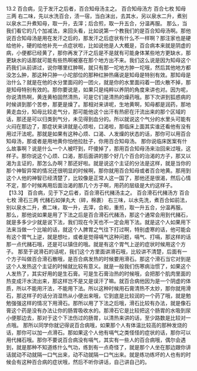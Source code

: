 13.2 百合病，见于发汗之后者，百合知母汤主之。
百合知母汤方
百合七枚   知母三两
右二味，先以水洗百合，渍一宿，当白沫出，去其水，另以泉水二升，煮别以泉水二升煮知母，取一升，去滓；后合煎，取一升五合，分温再服。
那么，当我们看它的几个加减法，来回头看，比如说第一个教我们的是百合知母汤啊。那他说百合知母汤是用在发汗之后的，那发汗之后症状有什么不一样啊？那注家也是硬给他补，硬的给他补充一点症状啦，比如说他是人大概是，百合病本来就是阴虚的病，小便都已经黄了，那你再发了汗之后是不是就有可能身体某些地方更缺水，那更缺水的话那就可能有些热啊被塞在那个地方出不来。我们这么说是因为知母这个药我们从前讲过，说你哪里红肿啊，就只有那一坨地方肿一坨哦，然后其他地方都没怎么肿，那这种只肿一小坨部位的那种红肿热痛说是知母是特别有效。那知母是治什么？就是在他的水分里面闷的一团火，就是你的水里面闷着一团火散不掉，那是知母特别有效的。那你要说是，如果只是纯粹以养阴的角度来讲也对。因为呢，你说清热啊，黄连黄柏固然清热，可是它们是清热的燥药哦。那下次讲到狐惑病的时候讲到那个苦参，那更是燥了。那相对来讲呢，生地黄啊，知母都是润药，那地黄走血分，知母比较走气分，那可能他这个出汗有热瘀在汗流出来的那个区域的话，那还是可以归类到气分，未见得到血分的。所以就说这个气分的水里头可能有火闷在那边了，那症状来讲就是心烦啦，口渴啦，那临床上面其实谁还看他有没有用过汗法呢。那就是如果有这种心烦、口渴、人发燥的状态的话，那你可以用百合知母汤，那或者是用地黄你怕他拉肚子，你用百合知母汤。
那你说临床医案有什么故事啊？说是什么一个人被吓到，吓傻掉了，那用百合知母汤来治回来过哦，这样子。那你说这个心烦、口渴，那后面讲的那个好几个百合的治渴的方子，那又以渴为主证的，那怎么办啊？那还好啦。就是说这个主证的分法是这样，就是当你的那个神智异常的情况还很明显的时候啊，那你就用百合知母或者百合地黄。那用到这个人他的神智已经清楚了，比较像是正常人这一国了，那他还是很渴，然后心情不定，那个时候再用后面治渴的那几个方子啊，用药的层级是大约这样子。
【13.3】  百合病，见于下之后者，百合滑石代赭汤主之。
百合滑石代赭汤方
百合七枚   滑石三两   代赭石如弹丸大（碎，棉裹）
右三味，以水先洗，煮百合如前法，别以泉水二升，煮二味，取一升，去滓，合和，重煎，取一升五合，分温再服。
那么，那他说如果是用了下法之后是百合滑石代赭汤，那这个通常会用到代赭石，就是多多少少就是说下法，我们现在今天也不一定会用下法。就是这个人如果用下法来当做一个比喻的话，就这个人脾胃之气往下打过啊，特别虚寒的话，他可能会有这个胃气上逆，就是想吐，或者是觉得嗝气这种问题，嗝气、打嗝，那这样的话那一点代赭石哦，还是可以镇住的哦。就是有这个胃气上逆的症状时候用这个方子。
那至于说滑石的话呢，我们这个方里面讲滑石哦，比较讲不清楚，后面有一个方子叫做百合滑石散哦，是百合病发热的时候要用滑石。那这个滑石当它对到是这个人发热这个主证的时候就比较有意义。就是一般我们伤寒病治惯了，如果这个人发热了，其实好用的是生石膏。可是生石膏治热的时候哦，会把那个肌肉里面的热变成汗水流出来，那这样岂不是又是误汗了嘛。就百合病他因为是一个阴虚的体质，所以不能用汗法，不能用下法。所以这种时候用石膏清热不太妙，那你就用滑石，那这样子的话分消湿热从小便出来哦，它到底是比较润的一个药了哦，就是勉勉强强这样的情况下用滑石。那所以用了下法之后哦，滑石比较有办法，就是像石膏这个药是没有办法让你的肠胃吸收水的。那滑石它是比较把这个肠胃的水吸到尿小便那边去，那对于这个下法伤过的肠胃，以清热来讲的话，至少路数是比较对一点哦。
那所以同学你就记得说百合病哦，如果那个人有体温比较高的那种发烧的话，那你可以加一点滑石。那如果这个人他有嗝气之类怪怪的症状的话，那你可以用代赭石哦。那你不要说百合病没有嗝气，其实有一些人的百合病哦，偶尔会遇到，就是那种不知道练什么气功，练到有一点奇怪了，就是那个人坐在那边跟你讲话就动不动就隔一口气出来，动不动就隔一口气出来。就是练功练坏的人也有的时候会有这种百合病的症状哦，然后不听你讲话，自己讲自己的。

